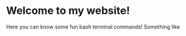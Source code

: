 # Welcome to my website!
Here you can know some fun bash terminal commands!
Something like
```cmatrix
